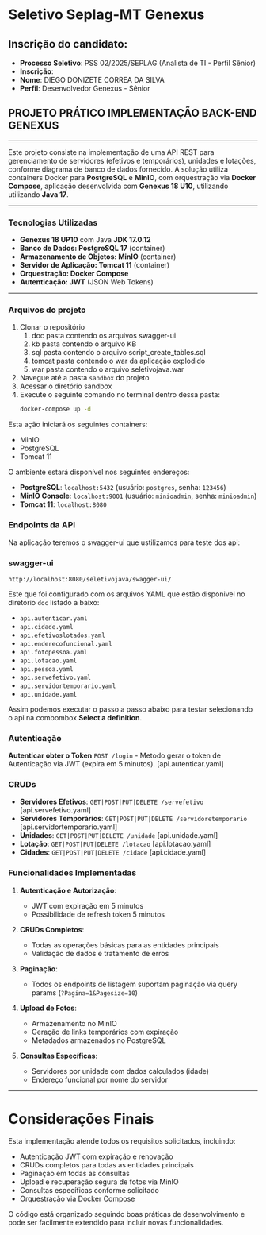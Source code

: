 # Seletivo Seplag-MT Genexus

## Inscrição do candidato:

- **Processo Seletivo**: PSS 02/2025/SEPLAG (Analista de TI - Perfil Sênior)
- **Inscrição**: 
- **Nome**: DIEGO DONIZETE CORREA DA SILVA
- **Perfil**: Desenvolvedor Genexus - Sênior


## PROJETO PRÁTICO IMPLEMENTAÇÃO BACK-END GENEXUS


---


Este projeto consiste na implementação de uma API REST para gerenciamento de servidores (efetivos e temporários), unidades e lotações, conforme diagrama de banco de dados fornecido. A solução utiliza containers Docker para **PostgreSQL** e **MinIO**, com orquestração via **Docker Compose**, aplicação desenvolvida com **Genexus 18 U10**, utilizando utilizando **Java 17**.


---

### Tecnologias Utilizadas

 - **Genexus 18 UP10** com Java **JDK 17.0.12** 
 - **Banco de Dados: PostgreSQL 17** (container) 
 - **Armazenamento de Objetos: MinIO** (container) 
 - **Servidor de Aplicação: Tomcat 11** (container) 
 - **Orquestração: Docker Compose** 
 - **Autenticação: JWT** (JSON Web Tokens) 

---

### Arquivos do projeto
1. Clonar o repositório
   1. doc pasta contendo os arquivos swagger-ui
   2. kb pasta contendo o arquivo KB
   3. sql pasta contendo o arquivo script_create_tables.sql
   4. tomcat pasta contendo o war da aplicação explodido
   5. war pasta contendo o arquivo seletivojava.war
2. Navegue até a pasta `sandbox` do projeto
3. Acessar o diretório sandbox
4. Execute o seguinte comando no terminal dentro dessa pasta:
    ```sh
    docker-compose up -d
    ```
    
  Esta ação iniciará os seguintes containers:
   - MinIO
   - PostgreSQL
   - Tomcat 11
   

O ambiente estará disponível nos seguintes endereços:

- **PostgreSQL**: `localhost:5432` (usuário: `postgres`, senha: `123456`)
- **MinIO Console**: `localhost:9001` (usuário: `minioadmin`, senha: `minioadmin`)
- **Tomcat 11**: `localhost:8080`

### **Endpoints da API**

Na aplicação teremos o swagger-ui que ustilizamos para teste dos api:

### **swagger-ui**
    
    http://localhost:8080/seletivojava/swagger-ui/

Este que foi configurado com os arquivos YAML que estão disponivel no diretório `doc` listado a baixo:

- `api.autenticar.yaml`
- `api.cidade.yaml`
- `api.efetivoslotados.yaml`
- `api.enderecofuncional.yaml`
- `api.fotopessoa.yaml`
- `api.lotacao.yaml`
- `api.pessoa.yaml`
- `api.servefetivo.yaml`
- `api.servidortemporario.yaml`
- `api.unidade.yaml`

Assim podemos executar o passo a passo abaixo para testar selecionando o api na combombox **Select a definition**.

### **Autenticação**

**Autenticar obter o Token** `POST /login` - Metodo gerar o token de Autenticação via JWT (expira em 5 minutos). [api.autenticar.yaml]

### **CRUDs**

- **Servidores Efetivos**: `GET|POST|PUT|DELETE /servefetivo` [api.servefetivo.yaml]
- **Servidores Temporários**: `GET|POST|PUT|DELETE /servidoretemporario` [api.servidortemporario.yaml]
- **Unidades**: `GET|POST|PUT|DELETE /unidade` [api.unidade.yaml]
- **Lotação**: `GET|POST|PUT|DELETE /lotacao` [api.lotacao.yaml]
- **Cidades**: `GET|POST|PUT|DELETE /cidade` [api.cidade.yaml]


### **Funcionalidades Implementadas**

1. **Autenticação e Autorização**:
   - JWT com expiração em 5 minutos
   - Possibilidade de refresh token 5 minutos

2. **CRUDs Completos**:
   - Todas as operações básicas para as entidades principais
   - Validação de dados e tratamento de erros

3. **Paginação**:
   - Todos os endpoints de listagem suportam paginação via query params (`?Pagina=1&Pagesize=10`)

4. **Upload de Fotos**:
   - Armazenamento no MinIO
   - Geração de links temporários com expiração
   - Metadados armazenados no PostgreSQL

5. **Consultas Específicas**:
   - Servidores por unidade com dados calculados (idade)
   - Endereço funcional por nome do servidor

---

# Considerações Finais

Esta implementação atende todos os requisitos solicitados, incluindo:
- Autenticação JWT com expiração e renovação
- CRUDs completos para todas as entidades principais
- Paginação em todas as consultas
- Upload e recuperação segura de fotos via MinIO
- Consultas específicas conforme solicitado
- Orquestração via Docker Compose

O código está organizado seguindo boas práticas de desenvolvimento e pode ser facilmente extendido para incluir novas funcionalidades.


